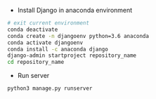 * Install Django in anaconda environment
```bash
# exit current environment
conda deactivate
conda create -n djangoenv python=3.6 anaconda
conda activate djangoenv
conda install -c anaconda django  
django-admin startproject repository_name
cd repository_name
```

* Run server
```bash
python3 manage.py runserver
```
